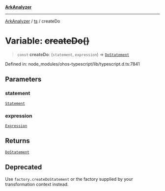 [**ArkAnalyzer**](../../../../README.md)

***

[ArkAnalyzer](../../../../globals.md) / [ts](../README.md) / createDo

# Variable: ~~createDo()~~

> `const` **createDo**: (`statement`, `expression`) => [`DoStatement`](../interfaces/DoStatement.md)

Defined in: node\_modules/ohos-typescript/lib/typescript.d.ts:7841

## Parameters

### statement

[`Statement`](../interfaces/Statement.md)

### expression

[`Expression`](../interfaces/Expression.md)

## Returns

[`DoStatement`](../interfaces/DoStatement.md)

## Deprecated

Use `factory.createDoStatement` or the factory supplied by your transformation context instead.
